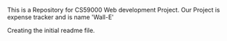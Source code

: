 This is a Repository for CS59000 Web development Project. 
Our Project is expense tracker and is name 'Wall-E'

Creating the initial readme file. 

